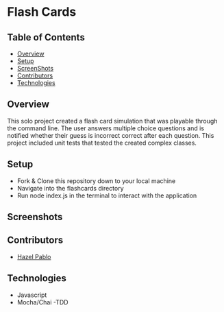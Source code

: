 # Flash Cards

## Table of Contents
- [Overview](#Overview)
- [Setup](#Setup)
- [ScreenShots](#ScreenShots)
- [Contributors](#Contributors)
- [Technologies](#Technologies)


## Overview
This solo project created a flash card simulation that was playable through the command line. The user answers multiple choice questions and is notified whether their guess is incorrect correct after each question. This project included unit tests that tested the created complex classes.


## Setup
- Fork & Clone this repository down to your local machine
- Navigate into the flashcards directory
- Run node index.js in the terminal to interact with the application

## Screenshots


## Contributors
- [Hazel Pablo](https://github.com/Hpablo08?tab=repositories)

## Technologies
  - Javascript
  - Mocha/Chai
  -TDD
